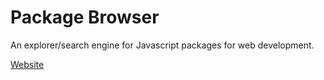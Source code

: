 # Package Browser

An explorer/search engine for Javascript packages for web development.

[Website](https://package-browser.kesavamoorthi.com)
